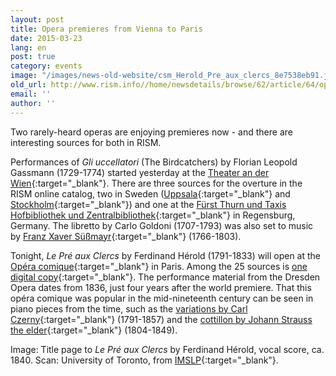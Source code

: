 ```yaml
---
layout: post
title: Opera premieres from Vienna to Paris
date: 2015-03-23
lang: en
post: true
category: events
image: "/images/news-old-website/csm_Herold_Pre_aux_clercs_8e7538eb91.jpg"
old_url: http://www.rism.info//home/newsdetails/browse/62/article/64/opera-premieres-from-vienna-to-paris.html
email: ''
author: ''
---
```



Two rarely-heard operas are enjoying premieres now - and there are interesting sources for both in RISM.



Performances of _Gli uccellatori_ (The Birdcatchers) by Florian Leopold Gassmann (1729-1774) started yesterday at the [Theater an der Wien](http://www.theater-wien.at/index.php/de/uccellatori){:target="_blank"}. There are three sources for the overture in the RISM online catalog, two in Sweden ([Uppsala](https://opac.rism.info/search?id=190008764){:target="_blank"} and [Stockholm](https://opac.rism.info/search?id=190010758){:target="_blank"}) and one at the [Fürst Thurn und Taxis Hofbibliothek und Zentralbibliothek](https://opac.rism.info/search?id=450009515){:target="_blank"} in Regensburg, Germany. The libretto by Carlo Goldoni (1707-1793) was also set to music by [Franz Xaver Süßmayr](https://opac.rism.info/search?id=530003675){:target="_blank"} (1766-1803).



Tonight, _Le Pré aux Clercs_ by Ferdinand Hérold (1791-1833) will open at the [Opéra comique](http://www.opera-comique.com/fr/saisons/saison-2014-2015/mars-avril/pre-aux-clercs){:target="_blank"} in Paris. Among the 25 sources is [one digital copy](https://opac.rism.info/search?id=270001783){:target="_blank"}. The performance material from the Dresden Opera dates from 1836, just four years after the world premiere. That this opéra comique was popular in the mid-nineteenth century can be seen in piano pieces from the time, such as the [variations by Carl Czerny](https://opac.rism.info/search?id=454001940){:target="_blank"} (1791-1857) and the [cottillon by Johann Strauss the elder](https://opac.rism.info/search?id=550280611){:target="_blank"} (1804-1849).

Image: Title page to _Le Pré aux Clercs_ by Ferdinand Hérold, vocal score, ca. 1840. Scan: University of Toronto, from [IMSLP](http://imslp.org/wiki/Le_pr%C3%A9_aux_clercs_(H%C3%A9rold,_Ferdinand)){:target="_blank"}.

